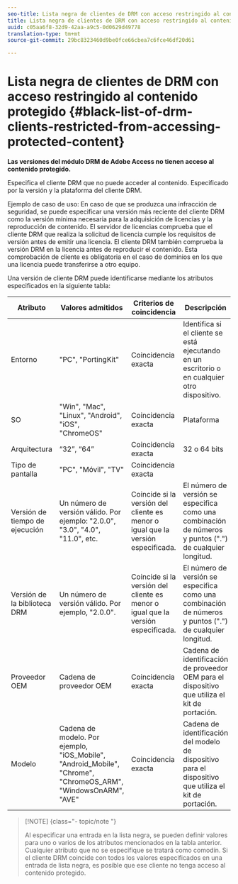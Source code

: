 ```yaml
---
seo-title: Lista negra de clientes de DRM con acceso restringido al contenido protegido
title: Lista negra de clientes de DRM con acceso restringido al contenido protegido
uuid: c05aa6f8-32d9-42aa-a9c5-0d0629d49778
translation-type: tm+mt
source-git-commit: 29bc8323460d9be0fce66cbea7c6fce46df20d61

---
```



# Lista negra de clientes de DRM con acceso restringido al contenido protegido {#black-list-of-drm-clients-restricted-from-accessing-protected-content}

**Las versiones del módulo DRM de Adobe Access no tienen acceso al contenido protegido.**

Especifica el cliente DRM que no puede acceder al contenido. Especificado por la versión y la plataforma del cliente DRM.

Ejemplo de caso de uso: En caso de que se produzca una infracción de seguridad, se puede especificar una versión más reciente del cliente DRM como la versión mínima necesaria para la adquisición de licencias y la reproducción de contenido. El servidor de licencias comprueba que el cliente DRM que realiza la solicitud de licencia cumple los requisitos de versión antes de emitir una licencia. El cliente DRM también comprueba la versión DRM en la licencia antes de reproducir el contenido. Esta comprobación de cliente es obligatoria en el caso de dominios en los que una licencia puede transferirse a otro equipo.

Una versión de cliente DRM puede identificarse mediante los atributos especificados en la siguiente tabla:

| **Atributo** | **Valores admitidos** | **Criterios de coincidencia** | **Descripción** |
|---|---|---|---|
| Entorno | &quot;PC&quot;, &quot;PortingKit&quot; | Coincidencia exacta | Identifica si el cliente se está ejecutando en un escritorio o en cualquier otro dispositivo. |
| SO | &quot;Win&quot;, &quot;Mac&quot;, &quot;Linux&quot;, &quot;Android&quot;, &quot;iOS&quot;, &quot;ChromeOS&quot; | Coincidencia exacta | Plataforma |
| Arquitectura | “32”, “64” | Coincidencia exacta | 32 o 64 bits |
| Tipo de pantalla | &quot;PC&quot;, &quot;Móvil&quot;, &quot;TV&quot; | Coincidencia exacta |  |
| Versión de tiempo de ejecución | Un número de versión válido. Por ejemplo: &quot;2.0.0&quot;, &quot;3.0&quot;, &quot;4.0&quot;, &quot;11.0&quot;, etc. | Coincide si la versión del cliente es menor o igual que la versión especificada. | El número de versión se especifica como una combinación de números y puntos (&quot;.&quot;) de cualquier longitud. |
| Versión de la biblioteca DRM | Un número de versión válido. Por ejemplo, &quot;2.0.0&quot;. | Coincide si la versión del cliente es menor o igual que la versión especificada. | El número de versión se especifica como una combinación de números y puntos (&quot;.&quot;) de cualquier longitud. |
| Proveedor OEM | Cadena de proveedor OEM | Coincidencia exacta | Cadena de identificación de proveedor OEM para el dispositivo que utiliza el kit de portación. |
| Modelo | Cadena de modelo. Por ejemplo, &quot;iOS_Mobile&quot;, &quot;Android_Mobile&quot;, &quot;Chrome&quot;, &quot;ChromeOS_ARM&quot;, &quot;WindowsOnARM&quot;, &quot;AVE&quot; | Coincidencia exacta | Cadena de identificación del modelo de dispositivo para el dispositivo que utiliza el kit de portación. |

>[!NOTE] {class=&quot;- topic/note &quot;}
>
>Al especificar una entrada en la lista negra, se pueden definir valores para uno o varios de los atributos mencionados en la tabla anterior. Cualquier atributo que no se especifique se tratará como comodín. Si el cliente DRM coincide con todos los valores especificados en una entrada de lista negra, es posible que ese cliente no tenga acceso al contenido protegido.

